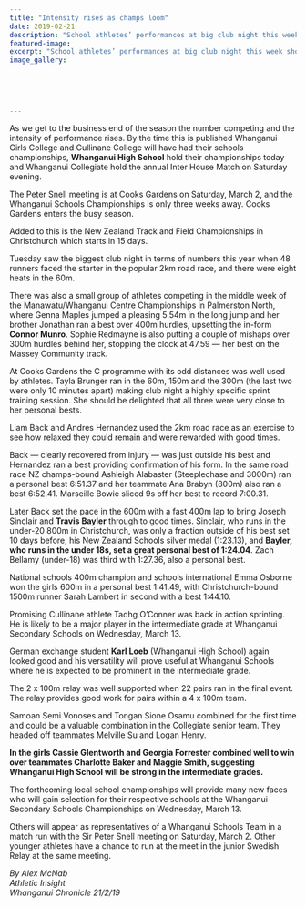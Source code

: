 ```yaml
---
title: "Intensity rises as champs loom"
date: 2019-02-21
description: "School athletes’ performances at big club night this week show off rising talent as bigger contests approach..."
featured-image: 
excerpt: "School athletes’ performances at big club night this week show off rising talent as bigger contests approach."
image_gallery:
    
    
    
    
    
---
```


<p data-bind="text: $data">As we get to the business end of the season the number competing and the intensity of performance rises. By the time this is published Whanganui Girls College and Cullinane College will have had their schools championships, <strong>Whanganui High School</strong> hold their championships today and Whanganui Collegiate hold the annual Inter House Match on Saturday evening.</p>
<p data-bind="text: $data">The Peter Snell meeting is at Cooks Gardens on Saturday, March 2, and the Whanganui Schools Championships is only three weeks away. Cooks Gardens enters the busy season.</p>
<p data-bind="text: $data">Added to this is the New Zealand Track and Field Championships in Christchurch which starts in 15 days.</p>
<p data-bind="text: $data">Tuesday saw the biggest club night in terms of numbers this year when 48 runners faced the starter in the popular 2km road race, and there were eight heats in the 60m.</p>
<p data-bind="text: $data">There was also a small group of athletes competing in the middle week of the Manawatu/Whanganui Centre Championships in Palmerston North, where Genna Maples jumped a pleasing 5.54m in the long jump and her brother Jonathan ran a best over 400m hurdles, upsetting the in-form <strong>Connor Munro</strong>. Sophie Redmayne is also putting a couple of mishaps over 300m hurdles behind her, stopping the clock at 47.59 &mdash; her best on the Massey Community track.</p>
<p data-bind="text: $data">At Cooks Gardens the C programme with its odd distances was well used by athletes. Tayla Brunger ran in the 60m, 150m and the 300m (the last two were only 10 minutes apart) making club night a highly specific sprint training session. She should be delighted that all three were very close to her personal bests.</p>
<p data-bind="text: $data">Liam Back and Andres Hernandez used the 2km road race as an exercise to see how relaxed they could remain and were rewarded with good times.</p>
<p data-bind="text: $data">Back &mdash; clearly recovered from injury &mdash; was just outside his best and Hernandez ran a best providing confirmation of his form. In the same road race NZ champs-bound Ashleigh Alabaster (Steeplechase and 3000m) ran a personal best 6:51.37 and her teammate Ana Brabyn (800m) also ran a best 6:52.41. Marseille Bowie sliced 9s off her best to record 7:00.31.</p>
<p data-bind="text: $data">Later Back set the pace in the 600m with a fast 400m lap to bring Joseph Sinclair and <strong>Travis Bayler</strong> through to good times. Sinclair, who runs in the under-20 800m in Christchurch, was only a fraction outside of his best set 10 days before, his New Zealand Schools silver medal (1:23.13), and <strong>Bayler, who runs in the under 18s, set a great personal best of 1:24.04</strong>. Zach Bellamy (under-18) was third with 1:27.36, also a personal best.</p>
<p data-bind="text: $data">National schools 400m champion and schools international Emma Osborne won the girls 600m in a personal best 1:41.49, with Christchurch-bound 1500m runner Sarah Lambert in second with a best 1:44.10.</p>
<p data-bind="text: $data">Promising Cullinane athlete Tadhg O&rsquo;Conner was back in action sprinting. He is likely to be a major player in the intermediate grade at Whanganui Secondary Schools on Wednesday, March 13.</p>
<p data-bind="text: $data">German exchange student <strong>Karl Loeb</strong> (Whanganui High School) again looked good and his versatility will prove useful at Whanganui Schools where he is expected to be prominent in the intermediate grade.</p>
<p data-bind="text: $data">The 2 x 100m relay was well supported when 22 pairs ran in the final event. The relay provides good work for pairs within a 4 x 100m team.</p>
<p data-bind="text: $data">Samoan Semi Vonoses and Tongan Sione Osamu combined for the first time and could be a valuable combination in the Collegiate senior team. They headed off teammates Melville Su and Logan Henry.</p>
<p data-bind="text: $data"><strong>In the girls Cassie Glentworth and Georgia Forrester combined well to win over teammates Charlotte Baker and Maggie Smith, suggesting Whanganui High School will be strong in the intermediate grades.</strong></p>
<p data-bind="text: $data">The forthcoming local school championships will provide many new faces who will gain selection for their respective schools at the Whanganui Secondary Schools Championships on Wednesday, March 13.</p>
<p data-bind="text: $data">Others will appear as representatives of a Whanganui Schools Team in a match run with the Sir Peter Snell meeting on Saturday, March 2. Other younger athletes have a chance to run at the meet in the junior Swedish Relay at the same meeting.</p>
<p data-bind="text: $data"><em>By Alex McNab</em><br /><em>Athletic Insight</em><br /><em>Whanganui Chronicle 21/2/19</em></p>

